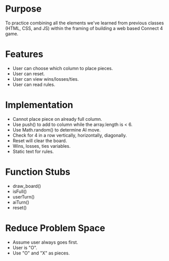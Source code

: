 # Purpose
To practice combining all the elements we've learned from previous classes (HTML, CSS, and JS) within the framing of building a web based Connect 4 game.

# Features
- User can choose which column to place pieces.
- User can reset.
- User can view wins/losses/ties.
- User can read rules.

# Implementation
- Cannot place piece on already full column.
- Use push() to add to column while the array.length is < 6.
- Use Math.random() to determine AI move.
- Check for 4 in a row vertically, horizontally, diagonally.
- Reset will clear the board.
- Wins, losses, ties variables.
- Static text for rules.

# Function Stubs
- draw_board()
- isFull()
- userTurn()
- aiTurn()
- reset()

# Reduce Problem Space
- Assume user always goes first.
- User is "O".
- Use "O" and "X" as pieces.